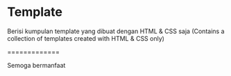 # Template
<p>Berisi kumpulan template yang dibuat dengan HTML &amp; CSS saja (Contains a collection of templates created with HTML &amp; CSS only)</p>
<p>=============</p>
<p>Semoga bermanfaat</p>

